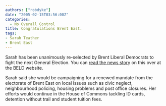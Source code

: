 ```yaml
---
authors: ["robdyke"]
date: "2005-02-15T03:56:00Z"
categories:
  - No Overall Control
title: Congratulations Brent East.
tags:
- Sarah Teather
- Brent East
---
```

Sarah has been unanimously re-selected by Brent Liberal Democrats to fight the next General Election. You can [read the news story](http://www.brentlibdems.org.uk/news/210.html) on this over at the BELD website.

Sarah said she would be campaigning for a renewed mandate from the electorate of Brent East on local issues such as civic neglect, neighbourhood policing, housing problems and post office closures. Her efforts would continue in the House of Commons tackling ID cards, detention without trail and student tuition fees.